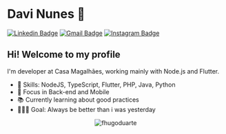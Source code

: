 # Davi Nunes :rocket:

[![Linkedin Badge](https://img.shields.io/badge/-pdavinunes-blue?style=flat-square&logo=Linkedin&logoColor=white&link=https://www.linkedin.com/in/pdavinunes/)](https://www.linkedin.com/in/pdavinunes/)
[![Gmail Badge](https://img.shields.io/badge/-gmail-c14438?style=flat-square&logo=Gmail&logoColor=white&link=mailto:p.davi.nunes@gmail.com)](mailto:p.davi.nunes@gmail.com)
[![Instagram Badge](https://img.shields.io/badge/-@pdavinl-C13584?style=flat-square&labelColor=C13584&logo=instagram&logoColor=white&link=https://www.instagram.com/pdavinl/)](https://www.instagram.com/pdavinl/)

## Hi! Welcome to my profile

I'm developer at Casa Magalhães, working mainly with Node.js and Flutter.

 - 📌 Skills: NodeJS, TypeScript, Flutter, PHP, Java, Python 
 - 🎯 Focus in Back-end and Mobile
 - 📚 Currently learning about good practices 
 - 👨🏽‍💻 Goal: Always be better than i was yesterday 

<p align="center"> <img src="https://github-readme-stats.vercel.app/api/top-langs/?username=pdavinunes&layout=compact&hide_border=true&theme=dracula" alt="fhugoduarte" /> </p>
